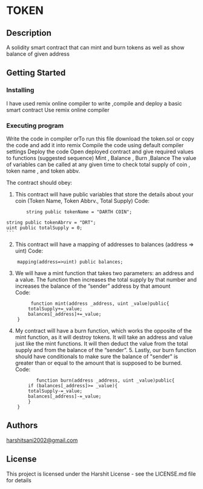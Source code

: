 # TOKEN

## Description

A solidity smart contract that can mint and burn tokens as well as show balance of given address

## Getting Started

### Installing

I have used remix online compiler to write ,compile and deploy a basic smart contract
Use remix online compiler 

### Executing program

  Write the code in compiler orTo run this file download the token.sol or copy the code and add it into remix 
  Compile the code using default compiler settings
  Deploy the code
  Open deployed contract and give required values to functions
  (suggested sequence) Mint , Balance , Burn ,Balance
  The value of variables can be called at any given time to check total supply of coin , token name , and token abbv.
  
  
  The contract should obey:
  
  1. This contract will have public variables that store the details about your coin (Token Name, Token Abbrv., Total Supply)
     Code:
     ```
         string public tokenName = "DARTH COIN";
    string public tokenAbrrv = "DRT";
    uint public totalSupply = 0;
    ```
  2. This contract will have a mapping of addresses to balances (address => uint)
    Code:
```
    mapping(address=>uint) public balances;
```
3. We will have a mint function that takes two parameters: an address and a value. 
       The function then increases the total supply by that number and increases the balance 
       of the “sender” address by that amount    
    Code:
```
         function mint(address _address, uint _value)public{
        totalSupply+=_value;
        balances[_address]+=_value;
    }
```
  4. My contract will have a burn function, which works the opposite of the mint function, as it will destroy tokens. 
       It will take an address and value just like the mint functions. It will then deduct the value from the total supply 
       and from the balance of the “sender”.
    5. Lastly, our burn function should have conditionals to make sure the balance of "sender" is greater than or equal 
       to the amount that is supposed to be burned.
       Code:
```
           function burn(address _address, uint _value)public{
        if (balances[_address]>= _value){
        totalSupply-=_value;
        balances[_address]-=_value;
        }
    }
```


## Authors

harshitsani2002@gmail.com


## License

This project is licensed under the Harshit License - see the LICENSE.md file for details

